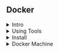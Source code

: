 ## Docker

<details>
       <summary> Intro </summary>
       
  * Docker is a lightweight open secure platform to simplify running apps for shipping apps. 
  * It runs natively on Linux server. So if you are on Mac or windows requires VM to run. 
  * Images: have framework and codes as a blueprint to know what is inside. Which is a read only template. With Images you can use  isolated containers. 
  * Docker already built in Linux. Differece between Docker container and Virtual machine is as 
       ![here](https://user-images.githubusercontent.com/7471619/44635077-0d497680-a956-11e8-8a10-b941d3f85b0d.png)  Docker has a copy of every files reading the images to know which files in containers related each other. While VM has Guest OS here are not aware of each other's apps
   * Docker can setup development environments fast. Setting up env like database and different versions for each user usually takes time. So by creating an image and running we can have same env.Then the app which run on dev would run without any surprise on staging and production environments as well
   * Either `Docker Toolbox` for windows and `Docker Community Edition`for mac provide images and containrs tools and using Hyperkit which running on the VM
   * Tools inside Docker community edition is `Docekr Client`. Usually we never interact directly with VM. Another tool is `Docker Compose` to destroy containers that we dont need. Kitematic is a GUI tool which not use so much. 
   * `docker -compoe up` fire all containers 
   ### Install on Mac
   * `Docker CE for Mac (Edge)` and follow the instruction
   * 
</details>

<details>
       <summary> Using Tools </summary>
  
  ### Docker Machine
  * It is barely use but good to know
  * in `docker machine` to see the ip address we can type `docker-machine ls`to get the ip address of that
  * `docker-machine status defaulr` default is name of the docker vm 
  * If you use terminal window bash in VM then for each window you can hook it up to different vm. For example in new window you have
  
  ```linux
  docker ps  /// to list all containers give you error 
  docker-machine env default // needs to know which vm to hook  here is default
  eval "$(docker-machine env default)"
  docker ps  // now you containers 
  ```
  * docker-machine gives you list all commnads 
   
</details>

<details>
       <summary> Install </summary>
       
* from `store.docker` install `docker ce` community edition for mac and choose stable. You can change how much `cpu` you gonna use or memory you like to dedicate
* Test in command prompt as 
```linux
docker
docker images 
```
* `Docker tool` is for older machines 
* `Docker Kitmatic` is a visual one to help us see docker images and search them all in internet 
* Install `dockerToolbox` from [here](https://docs.docker.com/toolbox/toolbox_install_mac/)
* 

</details>  

<details>
       <summary> Docker Machine </summary>
       
* Docker machine commands 
```javascript
docker-machine ls      // this is a docker-machine tool to run command `ls` to list all machines we can issue 
docker-machine start [machine-name]     // we can start/stop anytime docker machine, default is the name of default machine
docker-machine env [machine-name]       // to show what environment this machine works 
docker-machine ip [machine-name]        // we can also get ip of the machine 
```
* Here is docker [docs](https://docs.docker.com/get-started/part2/)
       
</details>




